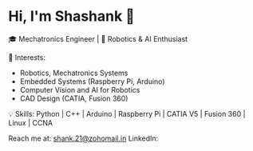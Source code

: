 # Hi, I'm Shashank 👋

🎓 Mechatronics Engineer | 🤖 Robotics & AI Enthusiast  


🧠 Interests:
- Robotics, Mechatronics Systems
- Embedded Systems (Raspberry Pi, Arduino)
- Computer Vision and AI for Robotics
- CAD Design (CATIA, Fusion 360)

💡 Skills:
Python | C++ | Arduino | Raspberry Pi | CATIA V5 | Fusion 360 | Linux | CCNA 

Reach me at: shank.21@zohomail.in
LinkedIn:
